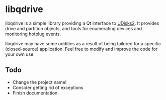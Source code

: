 libqdrive
=========

libqdrive is a simple library providing a Qt interface to
[UDisks2](http://udisks.freedesktop.org/docs/latest/). It provides drive and
partition objects, and tools for enumerating devices and monitoring hotplug
events.

libqdrive may have some oddities as a result of being tailored for a specific
(closed-source) application. Feel free to modify and improve the code for your
own use.

Todo
----

- Change the project name!
- Consider getting rid of exceptions
- Finish documentation
